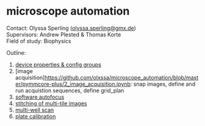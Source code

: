 # microscope automation

Contact: Olyssa Sperling (olyssa.sperling@gmx.de) <br/>
Supervisors: Andrew Plested & Thomas Korte <br/>
Field of study: Biophysics <br/>

Outline:
1. [device properties & config groups](https://github.com/olxssa/microscope_automation/blob/master/pymmcore-plus/1_pymmcore_plus.ipynb)
2. [image acquisition]https://github.com/olxssa/microscope_automation/blob/master/pymmcore-plus/2_image_acquisition.ipynb: snap images, define and run acquistion sequences, define grid_plan
3. [software autofocus](https://github.com/olxssa/microscope_automation/blob/master/pymmcore-plus/3_software_autofocus.ipynb)
4. [stitching of multi-tile images](https://github.com/olxssa/microscope_automation/blob/master/pymmcore-plus/4_stitching.ipynb)
5. [multi-well scan](https://github.com/olxssa/microscope_automation/blob/master/pymmcore-plus/5_multi_well_scan.ipynb)
6. [plate calibration](https://github.com/olxssa/microscope_automation/blob/master/pymmcore-plus/6_plate_calibration.ipynb)
